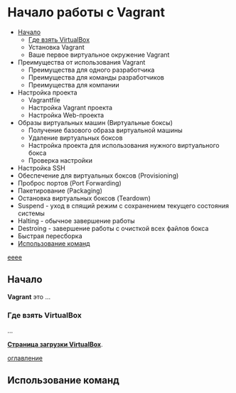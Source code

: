 <a  href="#vagrant" class="anchor" name="start"></a>
# Начало работы с Vagrant
- [Начало](/My-PP/readme/tree/main/Vagrant#1)
  - [Где взять VirtualBox](#1-1)
  - Установка Vagrant
  - Ваше первое виртуальное окружение Vagrant
- Преимущества от использования Vagrant
  - Преимущества для одного разработчика
  - Преимущества для команды разработчиков
  - Преимущества для компании
- Настройка проекта
  - Vagrantfile
  - Настройка Vagrant проекта
  - Настройка Web-проекта
- Образы виртуальных машин (Виртуальные боксы)
  - Получение базового образа виртуальной машины
  - Удаление виртуальных боксов
  - Настройка проекта для использования нужного виртуального бокса
  - Проверка настройки
- Настройка SSH
- Обеспечение для виртуальных боксов (Provisioning)
- Проброс портов (Port Forwarding)
- Пакетирование (Packaging)
- Остановка виртуальных боксов (Teardown)
- Suspend - уход в спящий режим с сохранением текущего состояния системы
- Halting - обычное завершение работы
- Destroing - завершение работы с очисткой всех файлов бокса
- Быстрая пересборка
- [Использование команд](#15)

<a  href="#1" class="anchor">eeee</a>
## Начало
**Vagrant** это ...

<a  href="#1-1" class="anchor"></a>
### Где взять VirtualBox
...

**[Страница загрузки VirtualBox](http://www.virtualbox.org/wiki/Downloads)**.

[оглавление](#vagrant)

<a  href="#15" class="anchor"></a>
## Использование команд
